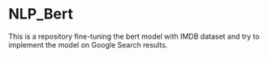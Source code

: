 # NLP_Bert

This is a repository fine-tuning the bert model with IMDB dataset and try to implement the model on Google Search results.
